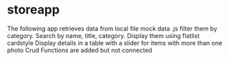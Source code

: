 ﻿# storeapp

The following app retrieves data from local file mock data .js
filter them by category.
Search by name, title, category.
Display them using flatlist cardstyle
Display details in a table with a slider for items with more than one photo
Crud Functions are added but not connected
